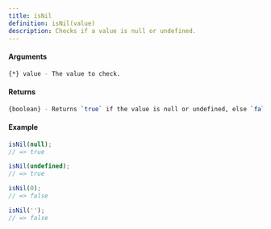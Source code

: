 ```yaml
---
title: isNil
definition: isNil(value)
description: Checks if a value is null or undefined.
---
```



#### Arguments


```bash
{*} value - The value to check.
```


#### Returns


```bash
{boolean} - Returns `true` if the value is null or undefined, else `false`.
```


#### Example


```ts
isNil(null);
// => true

isNil(undefined);
// => true

isNil(0);
// => false

isNil('');
// => false
```